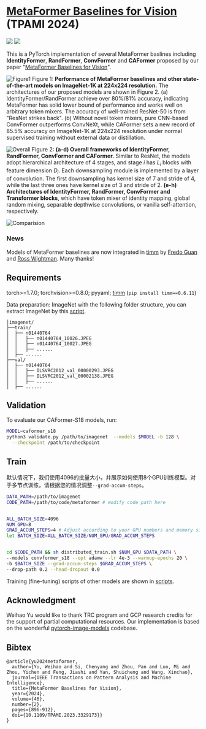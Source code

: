 # [MetaFormer Baselines for Vision](https://arxiv.org/abs/2210.13452) (TPAMI 2024)

<p align="left">
<a href="https://arxiv.org/abs/2210.13452" alt="arXiv">
    <img src="https://img.shields.io/badge/arXiv-2210.13452-b31b1b.svg?style=flat" /></a>
<a href="https://colab.research.google.com/drive/1raon_oZRnUBXb9ZYcMY3Au_r-3l4eP1I?usp=sharing" alt="Colab">
    <img src="https://colab.research.google.com/assets/colab-badge.svg" /></a>
</p>

This is a PyTorch implementation of several MetaFormer baslines including **IdentityFormer**, **RandFormer**, **ConvFormer** and **CAFormer** proposed by our paper "[MetaFormer Baselines for Vision](https://arxiv.org/abs/2210.13452)".

![Figure1](https://user-images.githubusercontent.com/49296856/197580831-fc937e24-9941-4794-b99d-822748fa0f11.png)
Figure 1: **Performance of MetaFormer baselines and other state-of-the-art models on ImageNet-1K at 224x224 resolution.** The architectures of our proposed models are shown in Figure 2. (a) IdentityFormer/RandFormer achieve over 80%/81% accuracy, indicating MetaFormer has solid lower bound of performance and works well on arbitrary token mixers. The accuracy of well-trained ResNet-50 is from "ResNet strikes back". (b) Without novel token mixers, pure CNN-based ConvFormer outperforms ConvNeXt, while CAFormer sets a new record of 85.5% accuracy on ImageNet-1K at 224x224 resolution under normal supervised training without external data or distillation.

![Overall](https://user-images.githubusercontent.com/49296856/212324452-ee5ccbcf-5577-42cb-9fa4-b9e6bdbb6d4a.png)
Figure 2: **(a-d)  Overall frameworks of IdentityFormer, RandFormer, ConvFormer and CAFormer.** Similar to ResNet, the models adopt hierarchical architecture of 4 stages, and stage $i$ has  $L_i$ blocks with feature dimension $D_i$. Each downsampling module is implemented by a layer of convolution. The first downsampling has kernel size of 7 and stride of 4, while the last three ones have kernel size of 3 and stride of 2. **(e-h) Architectures of IdentityFormer, RandFormer, ConvFormer and Transformer blocks**, which have token mixer of identity mapping, global random mixing, separable depthwise convolutions, or vanilla self-attention, respectively. 

![Comparision](https://user-images.githubusercontent.com/49296856/197601575-6a19ed8c-7bc2-433b-895b-e5363358ea77.png)


### News
Models of MetaFormer baselines are now integrated in [timm](https://github.com/huggingface/pytorch-image-models) by [Fredo Guan](https://github.com/fffffgggg54) and [Ross Wightman](https://github.com/rwightman). Many thanks!


## Requirements

torch>=1.7.0; torchvision>=0.8.0; pyyaml; [timm](https://github.com/rwightman/pytorch-image-models) (`pip install timm==0.6.11`)

Data preparation: ImageNet with the following folder structure, you can extract ImageNet by this [script](https://gist.github.com/BIGBALLON/8a71d225eff18d88e469e6ea9b39cef4).

```
│imagenet/
├──train/
│  ├── n01440764
│  │   ├── n01440764_10026.JPEG
│  │   ├── n01440764_10027.JPEG
│  │   ├── ......
│  ├── ......
├──val/
│  ├── n01440764
│  │   ├── ILSVRC2012_val_00000293.JPEG
│  │   ├── ILSVRC2012_val_00002138.JPEG
│  │   ├── ......
│  ├── ......
```

## Validation

To evaluate our CAFormer-S18 models, run:

```bash
MODEL=caformer_s18
python3 validate.py /path/to/imagenet  --models $MODEL -b 128 \
  --checkpoint /path/to/checkpoint 
```

## Train
默认情况下，我们使用4096的批量大小，并展示如何使用8个GPU训练模型。对于多节点训练，请根据您的情况调整`--grad-accum-steps`。


```bash
DATA_PATH=/path/to/imagenet
CODE_PATH=/path/to/code/metaformer # modify code path here


ALL_BATCH_SIZE=4096
NUM_GPU=8
GRAD_ACCUM_STEPS=4 # Adjust according to your GPU numbers and memory size.
let BATCH_SIZE=ALL_BATCH_SIZE/NUM_GPU/GRAD_ACCUM_STEPS


cd $CODE_PATH && sh distributed_train.sh $NUM_GPU $DATA_PATH \
--models convformer_s18 --opt adamw --lr 4e-3 --warmup-epochs 20 \
-b $BATCH_SIZE --grad-accum-steps $GRAD_ACCUM_STEPS \
--drop-path 0.2 --head-dropout 0.0
```
Training (fine-tuning) scripts of other models are shown in [scripts](/scripts/).

## Acknowledgment
Weihao Yu would like to thank TRC program and GCP research credits for the support of partial computational resources. Our implementation is based on the wonderful [pytorch-image-models](https://github.com/rwightman/pytorch-image-models) codebase.


## Bibtex
```
@article{yu2024metaformer,
  author={Yu, Weihao and Si, Chenyang and Zhou, Pan and Luo, Mi and Zhou, Yichen and Feng, Jiashi and Yan, Shuicheng and Wang, Xinchao},
  journal={IEEE Transactions on Pattern Analysis and Machine Intelligence}, 
  title={MetaFormer Baselines for Vision}, 
  year={2024},
  volume={46},
  number={2},
  pages={896-912},
  doi={10.1109/TPAMI.2023.3329173}}
}
```
